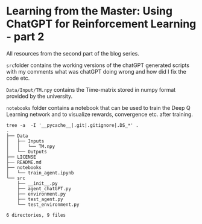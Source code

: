 
# Learning from the Master: Using ChatGPT for Reinforcement Learning - part 2

All resources from the second part of the blog series.

```src```folder contains the working versions of the chatGPT generated scripts with my comments what was chatGPT doing wrong and how did I fix the code etc.

```Data/Input/TM.npy``` contains the Time-matrix stored in numpy format provided by the university.

```notebooks``` folder contains a notebook that can be used to train the Deep Q Learning network and to visualize rewards, convergence etc. after training.

```
tree -a  -I '__pycache__|.git|.gitignore|.DS_*' .
.
├── Data
│   ├── Inputs
│   │   └── TM.npy
│   └── Outputs
├── LICENSE
├── README.md
├── notebooks
│   └── train_agent.ipynb
└── src
    ├── __init__.py
    ├── agent_chatGPT.py
    ├── environment.py
    ├── test_agent.py
    └── test_environment.py

6 directories, 9 files
```
